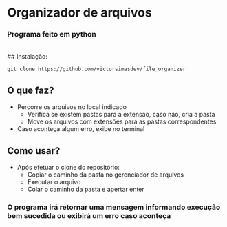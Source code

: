 # Organizador de arquivos

### Programa feito em python
<br>
## Instalação:

```
git clone https://github.com/victorsimasdev/file_organizer
```

## O que faz?
- Percorre os arquivos no local indicado
  - Verifica se existem pastas para a extensão, caso não, cria a pasta
  - Move os arquivos com extensões para as pastas correspondentes
- Caso aconteça algum erro, exibe no terminal

## Como usar?
- Após efetuar o clone do repositório:
  - Copiar o caminho da pasta no gerenciador de arquivos
  - Executar o arquivo
  - Colar o caminho da pasta e apertar enter

### O programa irá retornar uma mensagem informando execução bem sucedida ou exibirá um erro caso aconteça
